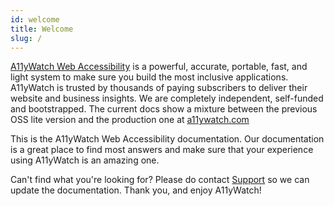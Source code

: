 ```yaml
---
id: welcome
title: Welcome
slug: /
---
```


[A11yWatch Web Accessibility](https://a11ywatch.com) is a powerful, accurate, portable, fast, and light system to make sure you build the most inclusive applications. A11yWatch is trusted by thousands of paying subscribers to deliver their website and business insights. We are completely independent, self-funded and bootstrapped. The current docs show a mixture between the previous OSS lite version and the production one at [a11ywatch.com](https://a11ywatch.com)

This is the A11yWatch Web Accessibility documentation. Our documentation is a great place to find most answers and make sure that your experience using A11yWatch is an amazing one.

Can't find what you're looking for? Please do contact <a href="mailto:support@a11ywatch.com">Support</a> so we can update the documentation. Thank you, and enjoy A11yWatch!
